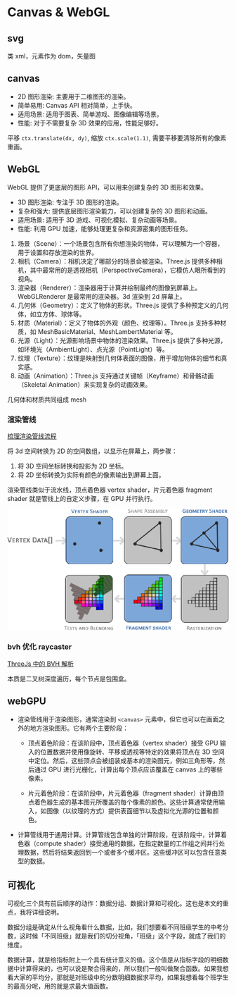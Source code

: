# Canvas & WebGL

## svg

类 xml，元素作为 dom，矢量图

## canvas

- 2D 图形渲染: 主要用于二维图形的渲染。
- 简单易用: Canvas API 相对简单，上手快。
- 适用场景: 适用于图表、简单游戏、图像编辑等场景。
- 性能: 对于不需要复杂 3D 效果的应用，性能足够好。

平移 `ctx.translate(dx, dy)`, 缩放 `ctx.scale(1.1)`, 需要平移要清除所有的像素重画。

## WebGL

WebGL 提供了更底层的图形 API，可以用来创建复杂的 3D 图形和效果。

- 3D 图形渲染: 专注于 3D 图形的渲染。
- 复杂和强大: 提供底层图形渲染能力，可以创建复杂的 3D 图形和动画。
- 适用场景: 适用于 3D 游戏、可视化模拟、复杂动画等场景。
- 性能: 利用 GPU 加速，能够处理更复杂和资源密集的图形任务。

1. 场景（Scene）：一个场景包含所有你想渲染的物体，可以理解为一个容器，用于设置和存放渲染的世界。
2. 相机（Camera）：相机决定了哪部分的场景会被渲染。Three.js 提供多种相机，其中最常用的是透视相机（PerspectiveCamera），它模仿人眼所看到的视角。
3. 渲染器（Renderer）：渲染器用于计算并绘制最终的图像到屏幕上。WebGLRenderer 是最常用的渲染器。3d 渲染到 2d 屏幕上。
4. 几何体（Geometry）：定义了物体的形状。Three.js 提供了多种预定义的几何体，如立方体、球体等。
5. 材质（Material）：定义了物体的外观（颜色、纹理等）。Three.js 支持多种材质，如 MeshBasicMaterial、MeshLambertMaterial 等。
6. 光源（Light）：光源影响场景中物体的渲染效果。Three.js 提供了多种光源，如环境光（AmbientLight）、点光源（PointLight）等。
7. 纹理（Texture）：纹理是映射到几何体表面的图像，用于增加物体的细节和真实感。
8. 动画（Animation）：Three.js 支持通过关键帧（Keyframe）和骨骼动画（Skeletal Animation）来实现复杂的动画效果。

几何体和材质共同组成 mesh

### 渲染管线

[梳理渲染管线流程](https://zhuanlan.zhihu.com/p/465212097?utm_id=0)

将 3d 空间转换为 2D 的空间数组，以显示在屏幕上，两步骤：

1. 将 3D 空间坐标转换和投影为 2D 坐标。
2. 将 2D 坐标转换为实际有颜色的像素输出到屏幕上面。

渲染管线类似于流水线，顶点着色器 vertex shader，片元着色器 fragment shader 就是管线上的自定义步骤，在 GPU 并行执行。

![graphic pipeline](/images/graphic-pipeline.png)

### bvh 优化 raycaster

[ThreeJs 中的 BVH 解析](https://zhuanlan.zhihu.com/p/566945215)

本质是二叉树深度遍历，每个节点是包围盒。

## webGPU

- 渲染管线用于渲染图形，通常渲染到 `<canvas>` 元素中，但它也可以在画面之外的地方渲染图形。它有两个主要阶段：

  - 顶点着色阶段：在该阶段中，顶点着色器（vertex shader）接受 GPU 输入的位置数据并使用像旋转、平移或透视等特定的效果将顶点在 3D 空间中定位。然后，这些顶点会被组装成基本的渲染图元，例如三角形等，然后通过 GPU 进行光栅化，计算出每个顶点应该覆盖在 canvas 上的哪些像素。

  - 片元着色阶段：在该阶段中，片元着色器（fragment shader）计算由顶点着色器生成的基本图元所覆盖的每个像素的颜色。这些计算通常使用输入，如图像（以纹理的方式）提供表面细节以及虚拟化光源的位置和颜色。

- 计算管线用于通用计算。计算管线包含单独的计算阶段，在该阶段中，计算着色器（compute shader）接受通用的数据，在指定数量的工作组之间并行处理数据，然后将结果返回到一个或者多个缓冲区。这些缓冲区可以包含任意类型的数据。

## 可视化

可视化三个具有前后顺序的动作：数据分组、数据计算和可视化。这也是本文的重点，我将详细说明。

数据分组是确定从什么视⻆看什么数据，比如，我们想要看不同班级学生的中考分数，这时候「不同班级」就是我们的切分视⻆，「班级」这个字段，就成了我们的维度。

数据计算，就是给指标附上一个具有统计意义的值。这个值是从指标字段的明细数据中计算得来的，也可以说是聚合得来的，所以我们一般叫做聚合函数。如果我想看大家的平均分，那就是对班级中的分数明细数据求平均，如果我想看每个班学生的最高分呢，用的就是求最大值函数。
